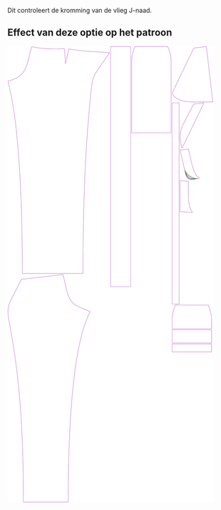 
Dit controleert de kromming van de vlieg J-naad.


## Effect van deze optie op het patroon
![Deze afbeelding toont het effect van deze optie door meerdere varianten die een andere waarde hebben voor deze optie te vervangen](charlie_flycurve_sample.svg "Effect van deze optie op het patroon")